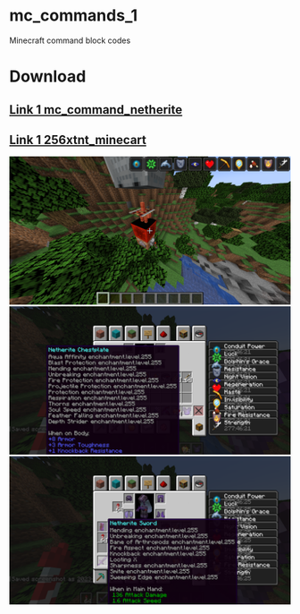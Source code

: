 # mc_commands_1
Minecraft command block codes
# Download
## [Link 1 mc_command_netherite](https://raw.githubusercontent.com/Hyper01023/mc_commands_1/main/mc_command_netherite)
## [Link 1 256xtnt_minecart](https://raw.githubusercontent.com/Hyper01023/mc_commands_1/main/256xtnt_minecart)
![mc command1](https://github.com/Hyper01023/mc_commands_1/blob/main/2023-08-10_00.37.08.png?raw=true)
![mc command2](https://github.com/Hyper01023/mc_commands_1/blob/main/2023-08-10_00.36.00.png?raw=true)
![mc command3](https://github.com/Hyper01023/mc_commands_1/blob/main/2023-08-10_00.35.56.png?raw=true)

